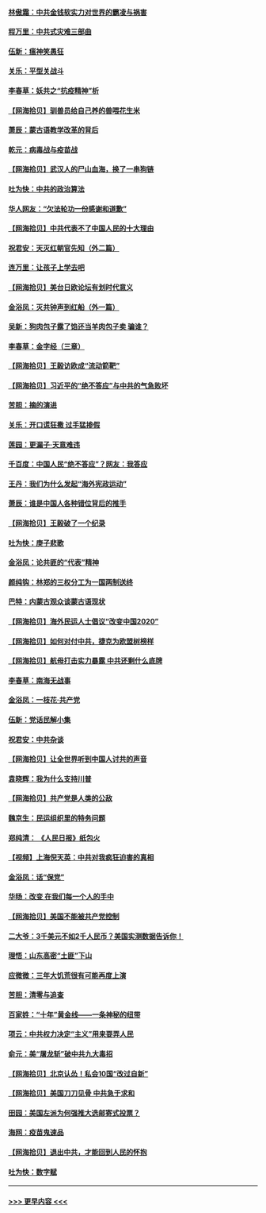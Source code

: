 #### [林傲霜：中共金钱软实力对世界的霸凌与祸害](../pages/nsc993/n12397515.md?t=09120502) 
#### [程万里：中共式灾难三部曲](../pages/nsc993/n12397106.md?t=09120502) 
#### [伍新：瘟神笑愚狂](../pages/nsc993/n12397052.md?t=09120502) 
#### [关乐：平型关战斗](../pages/nsc993/n12395387.md?t=09120502) 
#### [李春草：妖共之“抗疫精神”析](../pages/nsc993/n12395240.md?t=09120502) 
#### [【网海拾贝】驯兽员给自己养的兽喂花生米](../pages/nsc993/n12393919.md?t=09120502) 
#### [萧辰：蒙古语教学改革的背后](../pages/nsc993/n12393677.md?t=09120502) 
#### [乾元：病毒战与疫苗战](../pages/nsc993/n12393107.md?t=09120502) 
#### [【网海拾贝】武汉人的尸山血海，换了一串狗链](../pages/nsc993/n12393043.md?t=09120502) 
#### [吐为快：中共的政治算法](../pages/nsc993/n12390506.md?t=09120502) 
#### [华人网友：“欠法轮功一份感谢和道歉”](../pages/nsc993/n12390098.md?t=09120502) 
#### [【网海拾贝】中共代表不了中国人民的十大理由](../pages/nsc993/n12388155.md?t=09120502) 
#### [祝君安：天灭红朝官先知（外二篇）](../pages/nsc993/n12387957.md?t=09120502) 
#### [连万里：让孩子上学去吧](../pages/nsc993/n12385309.md?t=09120502) 
#### [【网海拾贝】美台日欧论坛有划时代意义](../pages/nsc993/n12385232.md?t=09120502) 
#### [金浴凤：灭共钟声到红船（外一篇）](../pages/nsc993/n12385154.md?t=09120502) 
#### [吴新：狗肉包子露了馅还当羊肉包子卖 骗谁？](../pages/nsc993/n12385133.md?t=09120502) 
#### [李春草：金字经（三章）](../pages/nsc993/n12383691.md?t=09120502) 
#### [【网海拾贝】王毅访欧成“流动箭靶”](../pages/nsc993/n12383338.md?t=09120502) 
#### [【网海拾贝】习近平的“绝不答应”与中共的气急败坏](../pages/nsc993/n12382819.md?t=09120502) 
#### [苦胆：摘的演进](../pages/nsc993/n12382619.md?t=09120502) 
#### [关乐：开口谎狂撒 过手猛掺假](../pages/nsc993/n12382604.md?t=09120502) 
#### [莲园：更漏子‧天意难违](../pages/nsc993/n12382598.md?t=09120502) 
#### [千百度：中国人民“绝不答应”？网友：我答应](../pages/nsc993/n12382024.md?t=09120502) 
#### [王丹：我们为什么发起“海外宪政运动”](../pages/nsc993/n12380286.md?t=09120502) 
#### [萧辰：谁是中国人各种错位背后的推手](../pages/nsc993/n12379800.md?t=09120502) 
#### [【网海拾贝】王毅破了一个纪录](../pages/nsc993/n12379251.md?t=09120502) 
#### [吐为快：庚子悲歌](../pages/nsc993/n12378821.md?t=09120502) 
#### [金浴凤：论共匪的“代表”精神](../pages/nsc993/n12377546.md?t=09120502) 
#### [颜纯钩：林郑的三权分工为一国两制送终](../pages/nsc993/n12377306.md?t=09120502) 
#### [巴特：内蒙古观众谈蒙古语现状](../pages/nsc993/n12376923.md?t=09120502) 
#### [【网海拾贝】海外民运人士倡议“改变中国2020”](../pages/nsc993/n12376682.md?t=09120502) 
#### [【网海拾贝】如何对付中共，捷克为欧盟树榜样](../pages/nsc993/n12374209.md?t=09120502) 
#### [【网海拾贝】航母打击实力暴露 中共还剩什么底牌](../pages/nsc993/n12371825.md?t=09120502) 
#### [李春草：南海无战事](../pages/nsc993/n12371159.md?t=09120502) 
#### [金浴凤：一枝花·共产党](../pages/nsc993/n12368757.md?t=09120502) 
#### [伍新：党话民解小集](../pages/nsc993/n12366907.md?t=09120502) 
#### [祝君安：中共杂谈](../pages/nsc993/n12366076.md?t=09120502) 
#### [【网海拾贝】让全世界听到中国人讨共的声音](../pages/nsc993/n12365569.md?t=09120502) 
#### [袁晓辉：我为什么支持川普](../pages/nsc993/n12362670.md?t=09120502) 
#### [【网海拾贝】共产党是人类的公敌](../pages/nsc993/n12363182.md?t=09120502) 
#### [魏京生：民运组织里的特务问题](../pages/nsc993/n12363010.md?t=09120502) 
#### [郑纯清： 《人民日报》纸包火](../pages/nsc993/n12362706.md?t=09120502) 
#### [【视频】上海倪天英：中共对我疯狂迫害的真相](../pages/nsc993/n12356341.md?t=09120502) 
#### [金浴凤：话“保党”](../pages/nsc993/n12361867.md?t=09120502) 
#### [华旸：改变 在我们每一个人的手中](../pages/nsc993/n12361774.md?t=09120502) 
#### [【网海拾贝】美国不能被共产党控制](../pages/nsc993/n12360271.md?t=09120502) 
#### [二大爷：3千美元不如2千人民币？美国实测数据告诉你！](../pages/nsc993/n12358563.md?t=09120502) 
#### [理悟：山东高密“土匪”下山](../pages/nsc993/n12358535.md?t=09120502) 
#### [应微微：三年大饥荒很有可能再度上演](../pages/nsc993/n12358523.md?t=09120502) 
#### [苦胆：清零与追查](../pages/nsc993/n12358501.md?t=09120502) 
#### [百家姓：“十年”黄金线——一条神秘的纽带](../pages/nsc993/n12358319.md?t=09120502) 
#### [项云：中共权力决定“主义”用来耍弄人民](../pages/nsc993/n12358172.md?t=09120502) 
#### [俞元：美“屠龙斩”破中共九大毒招](../pages/nsc993/n12357822.md?t=09120502) 
#### [【网海拾贝】北京认怂！私会10国“改过自新”](../pages/nsc993/n12357784.md?t=09120502) 
#### [【网海拾贝】美国刀刀见骨 中共急于求和](../pages/nsc993/n12355511.md?t=09120502) 
#### [田园：美国左派为何强推大选邮寄式投票？](../pages/nsc993/n12352963.md?t=09120502) 
#### [海网：疫苗鬼速品](../pages/nsc993/n12354438.md?t=09120502) 
#### [【网海拾贝】退出中共，才能回到人民的怀抱](../pages/nsc993/n12352634.md?t=09120502) 
#### [吐为快：数字赋](../pages/nsc993/n12352317.md?t=09120502) 

----
#### [ >>> 更早内容 <<< ](../indexes/nsc993-earlier.md)
